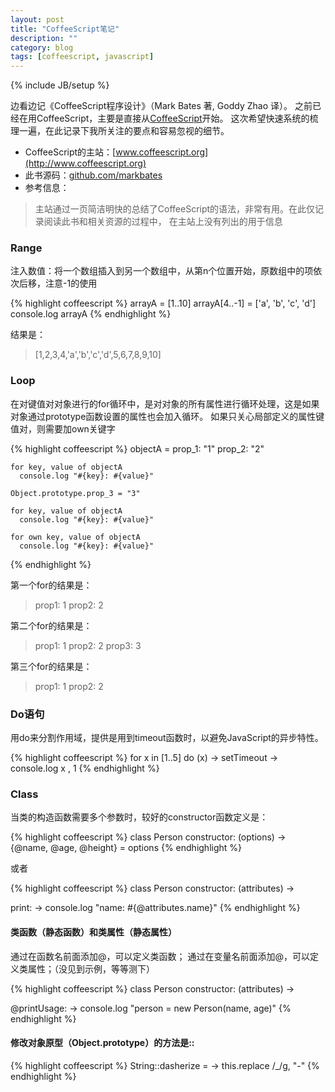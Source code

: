 ```yaml
---
layout: post
title: "CoffeeScript笔记"
description: ""
category: blog
tags: [coffeescript, javascript]
---
```

{% include JB/setup %}

边看边记《CoffeeScript程序设计》（Mark Bates 著, Goddy Zhao 译）。
之前已经在用CoffeeScript，主要是直接从[CoffeeScript](http://www.coffeescript.org/)开始。
这次希望快速系统的梳理一遍，在此记录下我所关注的要点和容易忽视的细节。

<!--more-->

- CoffeeScript的主站：[www.coffeescript.org](http://www.coffeescript.org)
- 此书源码：[github.com/markbates](https://github.com/markbates/Programming-In-CoffeeScript)
- 参考信息：

>主站通过一页简洁明快的总结了CoffeeScript的语法，非常有用。在此仅记录阅读此书和相关资源的过程中，
>在主站上没有列出的用于信息

### Range
注入数值：将一个数组插入到另一个数组中，从第n个位置开始，原数组中的项依次后移，注意-1的使用

{% highlight coffeescript %}
    arrayA = [1..10]
    arrayA[4..-1] = ['a', 'b', 'c', 'd']
    console.log arrayA
{% endhighlight %}

结果是：
>[1,2,3,4,'a','b','c','d',5,6,7,8,9,10]

### Loop
在对键值对对象进行的for循环中，是对对象的所有属性进行循环处理，这是如果对象通过prototype函数设置的属性也会加入循环。
如果只关心局部定义的属性键值对，则需要加own关键字

{% highlight coffeescript %}
    objectA =
      prop_1: "1"
      prop_2: "2"

    for key, value of objectA
      console.log "#{key}: #{value}"

    Object.prototype.prop_3 = "3"

    for key, value of objectA
      console.log "#{key}: #{value}"

    for own key, value of objectA
      console.log "#{key}: #{value}"
{% endhighlight %}

第一个for的结果是：
>prop1: 1
>prop2: 2

第二个for的结果是：
>prop1: 1
>prop2: 2
>prop3: 3

第三个for的结果是：
>prop1: 1
>prop2: 2

### Do语句
用do来分割作用域，提供是用到timeout函数时，以避免JavaScript的异步特性。

{% highlight coffeescript %}
  for x in [1..5]
    do (x) ->
      setTimeout ->
        console.log x
      , 1
{% endhighlight %}

### Class
当类的构造函数需要多个参数时，较好的constructor函数定义是：

{% highlight coffeescript %}
  class Person
    constructor: (options) ->
      {@name, @age, @height} = options
{% endhighlight %}

或者

{% highlight coffeescript %}
class Person
  constructor: (attributes) ->

  print: ->
    console.log "name: #{@attributes.name}"
{% endhighlight %}

#### 类函数（静态函数）和类属性（静态属性）
通过在函数名前面添加@，可以定义类函数；
通过在变量名前面添加@，可以定义类属性；（没见到示例，等等测下）

{% highlight coffeescript %}
class Person
  constructor: (attributes) ->

  @printUsage: ->
    console.log "person = new Person(name, age)"
{% endhighlight %}

#### 修改对象原型（Object.prototype）的方法是::
{% highlight coffeescript %}
String::dasherize = ->
  this.replace /_/g, "-"
{% endhighlight %}
